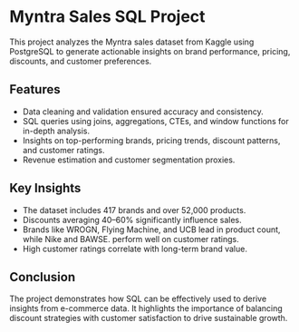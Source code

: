 # Myntra Sales SQL Project

This project analyzes the Myntra sales dataset from Kaggle using PostgreSQL to generate actionable insights on brand performance, pricing, discounts, and customer preferences.

## Features
- Data cleaning and validation ensured accuracy and consistency.
- SQL queries using joins, aggregations, CTEs, and window functions for in-depth analysis.
- Insights on top-performing brands, pricing trends, discount patterns, and customer ratings.
- Revenue estimation and customer segmentation proxies.

## Key Insights
- The dataset includes 417 brands and over 52,000 products.
- Discounts averaging 40–60% significantly influence sales.
- Brands like WROGN, Flying Machine, and UCB lead in product count, while Nike and BAWSE. perform well on customer ratings.
- High customer ratings correlate with long-term brand value.

## Conclusion
The project demonstrates how SQL can be effectively used to derive insights from e-commerce data. It highlights the importance of balancing discount strategies with customer satisfaction to drive sustainable growth.
